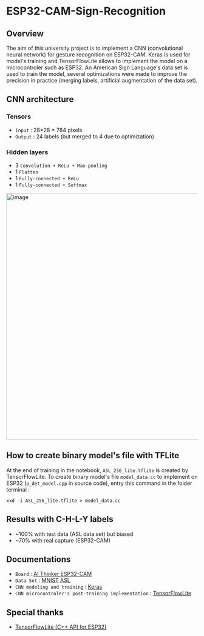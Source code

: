 # ESP32-CAM-Sign-Recognition

## Overview
The aim of this university project is to implement a CNN (convolutional neural network) for gesture recognition on ESP32-CAM. Keras is used for model's training and TensorFlowLite allows to implement the model on a microcontroler such as ESP32. 
An American Sign Language's data set is used to train the model, several optimizations were made to improve the precision in practice (merging labels, artificial augmentation of the data set).


## CNN architecture
### Tensors
- `Input` : 28*28 = 784 pixels
- `Output` : 24 labels (but merged to 4 due to optimization)

### Hidden layers
- 3 `Convolution + ReLu + Max-pooling`
- 1 `Flatten`
- 1 `Fully-connected + ReLu`
- 1 `Fully-connected + Softmax`

<img width="650" alt="image" src="https://github.com/Sukikui/ESP32-CAM-Sign-Recognition/assets/97752902/15be1e94-d58c-4327-8a5c-3acef009bcb2">


## How to create binary model's file with TFLite
At the end of training in the notebook, `ASL_256_lite.tflite` is created by TensorFlowLite. To create binary model's file `model_data.cc` to implement on ESP32 (`p_det_model.cpp` in source code), entry this command in the folder terminal :
```
xxd -i ASL_256_lite.tflite > model_data.cc
```


## Results with C-H-L-Y labels
- ~100% with test data (ASL data set) but biased
- ~70% with real capture (ESP32-CAM)


## Documentations
- `Board` : [AI Thinker ESP32-CAM](https://docs.platformio.org/en/latest/boards/espressif32/esp32cam.html#ai-thinker-esp32-cam)
- `Data Set` : [MNIST ASL](https://www.kaggle.com/datasets/datamunge/sign-language-mnist) 
- `CNN modeling and training` : [Keras](https://keras.io/api/)
- `CNN microcontroler's post-training implementation` : [TensorFlowLite](https://www.tensorflow.org/lite/api_docs?hl=fr)

## Special thanks
- [TensorFlowLite (C++ API for ESP32)](https://github.com/tanakamasayuki/Arduino_TensorFlowLite_ESP32)
